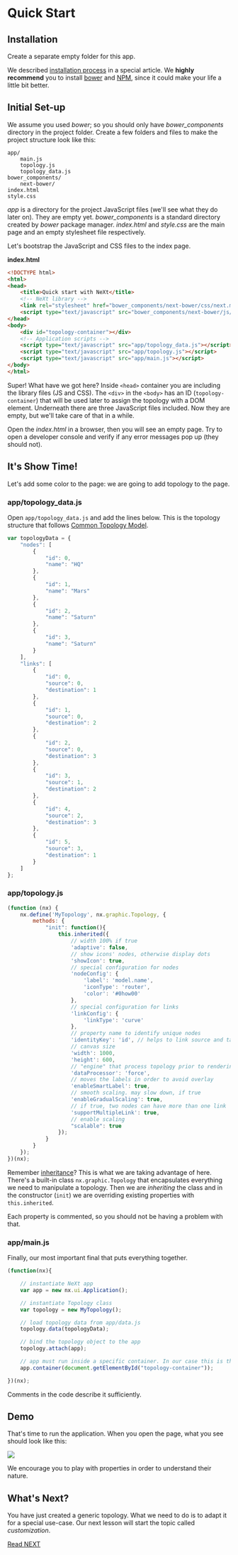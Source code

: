 # Quick Start

## Installation
Create a separate empty folder for this app.

We described [installation process](/tutorials/tutorial-001.md) in a special article. We **highly recommend** you to install [bower](https://bower.io) and [NPM](http://npmjs.com), since it could make your life a little bit better.

## Initial Set-up
We assume you used *bower*; so you should only have *bower_components* directory in the project folder. Create a few folders and files to make the project structure look like this:

```
app/
	main.js
	topology.js
	topology_data.js
bower_components/
	next-bower/
index.html
style.css
```

*app* is a directory for the project JavaScript files (we'll see what they do later on). They are empty yet. *bower_components* is a standard directory created by *bower* package manager. *index.html* and *style.css* are the main page and an empty stylesheet file respectively.

Let's bootstrap the JavaScript and CSS files to the index page.

**index.html**

```HTML
<!DOCTYPE html>
<html>
<head>
	<title>Quick start with NeXt</title>
	<!-- NeXt library -->
	<link rel="stylesheet" href="bower_components/next-bower/css/next.min.css">
	<script type="text/javascript" src="bower_components/next-bower/js/next.min.js"></script>
</head>
<body>
	<div id="topology-container"></div>
	<!-- Application scripts -->
	<script type="text/javascript" src="app/topology_data.js"></script>
	<script type="text/javascript" src="app/topology.js"></script>
	<script type="text/javascript" src="app/main.js"></script>
</body>
</html>
```

Super! What have we got here? Inside ```<head>``` container you are including the library files (JS and CSS). The ```<div>``` in the ```<body>``` has an ID (```topology-container```) that will be used later to assign the topology with a DOM element. Underneath there are three JavaScript files included. Now they are empty, but we'll take care of that in a while.

Open the *index.html* in a browser, then you will see an empty page. Try to open a developer console and verify if any error messages pop up (they should not).

## It's Show Time!
Let's add some color to the page: we are going to add topology to the page.

### app/topology_data.js
Open ```app/topology_data.js``` and add the lines below. This is the topology structure that follows [Common Topology Model](/tutorials/tutorial-002.md). 

```JavaScript
var topologyData = {
	"nodes": [
		{
			"id": 0,
			"name": "HQ"
		},
		{
			"id": 1,
			"name": "Mars"
		},
		{
			"id": 2,
			"name": "Saturn"
		},
		{
			"id": 3,
			"name": "Saturn"
		}
	],
	"links": [
		{
			"id": 0,
			"source": 0,
			"destination": 1
		},
		{
			"id": 1,
			"source": 0,
			"destination": 2
		},
		{
			"id": 2,
			"source": 0,
			"destination": 3
		},
		{
			"id": 3,
			"source": 1,
			"destination": 2
		},
		{
			"id": 4,
			"source": 2,
			"destination": 3
		},
		{
			"id": 5,
			"source": 3,
			"destination": 1
		}
	]
};
```

### app/topology.js

```JavaScript
(function (nx) {
	nx.define('MyTopology', nx.graphic.Topology, {
		methods: {
			"init": function(){
				this.inherited({
					// width 100% if true
					'adaptive': false,
					// show icons' nodes, otherwise display dots
					'showIcon': true,
					// special configuration for nodes
					'nodeConfig': {
						'label': 'model.name',
						'iconType': 'router',
						'color': '#0how00'
					},
					// special configuration for links
					'linkConfig': {
						'linkType': 'curve'
					},
					// property name to identify unique nodes
					'identityKey': 'id', // helps to link source and target
					// canvas size
					'width': 1000,
					'height': 600,
					// "engine" that process topology prior to rendering
					'dataProcessor': 'force',
					// moves the labels in order to avoid overlay
					'enableSmartLabel': true,
					// smooth scaling. may slow down, if true
					'enableGradualScaling': true,
					// if true, two nodes can have more than one link
					'supportMultipleLink': true,
					// enable scaling
					"scalable": true
				});
			}
		}
	});
})(nx);
```
Remember [inheritance](/tutorials/tutorial-005-3)? This is what we are taking advantage of here. There's a built-in class ```nx.graphic.Topology``` that encapsulates everything we need to manipulate a topology. Then we are *inheriting* the class and in the constructor (```init```) we are overriding existing properties with ```this.inherited```.

Each property is commented, so you should not be having a problem with that.

### app/main.js
Finally, our most important final that puts everything together.

```JavaScript
(function(nx){

	// instantiate NeXt app
	var app = new nx.ui.Application();

	// instantiate Topology class
	var topology = new MyTopology();

	// load topology data from app/data.js
	topology.data(topologyData);

	// bind the topology object to the app
	topology.attach(app);

	// app must run inside a specific container. In our case this is the one with id="topology-container"
	app.container(document.getElementById("topology-container"));

})(nx);
```

Comments in the code describe it sufficiently.

## Demo
That's time to run the application. When you open the page, what you see should look like this:

![](../images/tutorial-007-01/topology.png)

We encourage you to play with properties in order to understand their nature. 

## What's Next?
You have just created a generic topology. What we need to do is to adapt it for a special use-case. Our next lesson will start the topic called *customization*.

[Read NEXT](/tutorials/tutorial-007-02.md)

